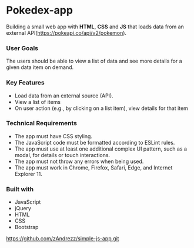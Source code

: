 # Pokedex-app
Building a small web app with **HTML**, **CSS** and **JS** that loads data from an external API(https://pokeapi.co/api/v2/pokemon).

### User Goals
The users should be able to view a list of data and see more details for a given data item on demand.

### Key Features
* Load data from an external source (API).
* View a list of items
* On user action (e.g., by clicking on a list item), view details for that item

### Technical Requirements
* The app must have CSS styling.
* The JavaScript code must be formatted according to ESLint rules.
* The app must use at least one additional complex UI pattern, such as a modal, for
details or touch interactions.
* The app must not throw any errors when being used.
* The app must work in Chrome, Firefox, Safari, Edge, and Internet Explorer 11.

### Built with

* JavaScript
* jQuery
* HTML
* CSS
* Bootstrap



https://github.com/zAndrezz/simple-js-app.git